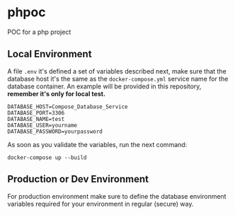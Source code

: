 # phpoc
POC for a php project 


## Local Environment
A file `.env` it's defined a set of variables described next, make sure that the database host it's the same as the `docker-compose.yml` service name for the database container. An example will be provided in this repository, **remember it's only for local test.**

```
DATABASE_HOST=Compose_Database_Service
DATABASE_PORT=3306
DATABASE_NAME=test
DATABASE_USER=yourname
DATABASE_PASSWORD=yourpassword
```

As soon as you validate the variables, run the next command:
```
docker-compose up --build
```

## Production or Dev Environment
For production environment make sure to define the database environment variables required for your environment in regular (secure) way.